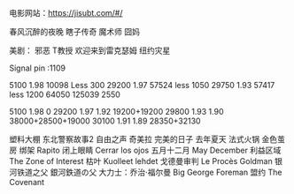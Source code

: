 电影网站：https://jisubt.com/#/

春风沉醉的夜晚
瞎子传奇
魔术师
囧妈

美剧：
邪恶
T教授
欢迎来到雷克瑟姆
纽约灾星


Signal pin :1109


5100  1.98  10098 Less 300
29200 1.97  57524 less 1050
29750 1.93  57417 less 1200
64050       125039     2550

5100  1.98 0
29200 1.97 1.92 19200+19200
29800 1.93 1.90 38000+28500+19000
30100 1.91 1.89 28350+32130




塑料大棚
东北警察故事2
自由之声
奇美拉
完美的日子
去年夏天
法式火锅
金色茧房
绑架 Rapito
闭上眼睛 Cerrar los ojos
五月十二月 May December
利益区域 The Zone of Interest
枯叶 Kuolleet lehdet
戈德曼审判 Le Procès Goldman
银河铁道之父 銀河鉄道の父
大力士：乔治·福尔曼 Big George Foreman
盟约 The Covenant
